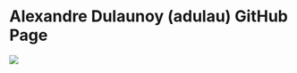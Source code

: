 # Alexandre Dulaunoy (adulau) GitHub Page

![](https://github-readme-stats.vercel.app/api?username=adulau&show_icons=true&count_private=true)


